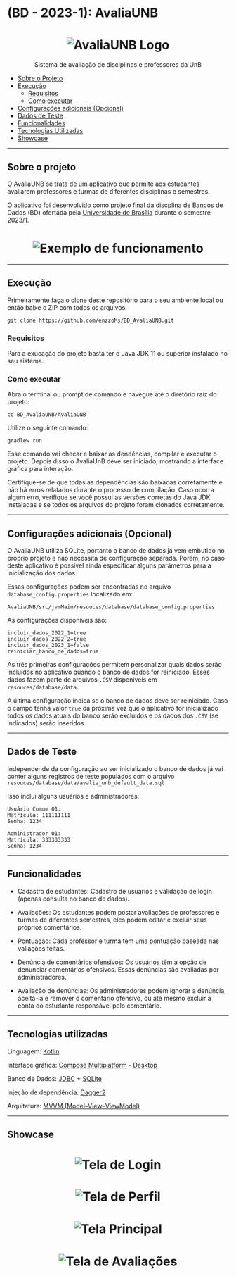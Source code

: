 # (BD - 2023-1): AvaliaUNB

<h1 align="center">
    <img alt="AvaliaUNB Logo" src="./readme_assets/logo_avalia_unb.png" />
</h1>
<p align="center">Sistema de avaliação de disciplinas e professores da UnB</p>

* [Sobre o Projeto](#sobre-o-projeto)
* [Execução](#execução)
    * [Requisitos](#requisitos)
    * [Como executar](#como-executar)
* [Configurações adicionais (Opcional)](#configurações-adicionais-opcional)
* [Dados de Teste](#dados-de-teste)
* [Funcionalidades](#funcionalidades)
* [Tecnologias Utilizadas](#tecnologias-utilizadas)
* [Showcase](#showcase)

---

## Sobre o projeto

O AvaliaUNB se trata de um aplicativo que permite aos estudantes avaliarem professores e turmas de diferentes disciplinas e semestres.  

O aplicativo foi desenvolvido como projeto final da discplina de Bancos de Dados (BD) ofertada pela [Universidade de Brasília](https://www.unb.br/) durante o semestre 2023/1. 

<h1 align="center">
    <img alt="Exemplo de funcionamento" src="./readme_assets/avalia_unb_exemplo.gif" />
</h1>

---

## Execução

Primeiramente faça o clone deste repositório para o seu ambiente local ou então baixe o ZIP com todos os arquivos.

```
git clone https://github.com/enzzoMs/BD_AvaliaUNB.git
```

### Requisitos

Para a exucação do projeto basta ter o Java JDK 11 ou superior instalado no seu sistema.

### Como executar

Abra o terminal ou prompt de comando e navegue até o diretório raiz do projeto:

```
cd BD_AvaliaUNB/AvaliaUNB
```

Utilize o seguinte comando:

```
gradlew run
```

Esse comando vai checar e baixar as dendências, compilar e executar o projeto. Depois disso o AvaliaUnB deve ser iniciado, mostrando a interface gráfica para interação.

Certifique-se de que todas as dependências são baixadas corretamente e não há erros relatados durante o processo de compilação. Caso ocorra algum erro, verifique se você possui as versões corretas do Java JDK instaladas e se todos os arquivos do projeto foram clonados corretamente.

---

## Configurações adicionais (Opcional)

O AvaliaUNB utiliza SQLite, portanto o banco de dados já vem embutido no próprio projeto e não necessita de configuração separada. Porém, no caso deste aplicativo é possível ainda especificar alguns parâmetros para a inicialização dos dados.

Essas configurações podem ser encontradas no arquivo
`database_config.properties` localizado em:

```
AvaliaUNB/src/jvmMain/resouces/database/database_config.properties
```
 
As configurações disponíveis são:

```
incluir_dados_2022_1=true
incluir_dados_2022_2=true
incluir_dados_2023_1=false
reiniciar_banco_de_dados=true 
```

As três primeiras configurações permitem personalizar quais dados serão incluídos no aplicativo quando o banco de dados for reiniciado. Esses dados fazem parte de arquivos `.CSV` disponíveis em `resouces/database/data`. 

A última configuração indica se o banco de dados deve ser reiniciado. Caso o campo tenha valor `true` da próxima vez que o aplicativo for inicializado todos os dados atuais do banco serão excluídos e os dados dos `.CSV` (se indicados) serão inseridos. 

---

## Dados de Teste

Independende da configuração ao ser inicializado o banco de dados já vai conter alguns registros de teste populados com o arquivo `resouces/database/data/avalia_unb_default_data.sql`

Isso inclui alguns usuários e administradores:

```
Usuário Comum 01:
Matrícula: 111111111
Senha: 1234
```

```
Administrador 01:
Matrícula: 333333333
Senha: 1234
```

---

## Funcionalidades 

* Cadastro de estudantes: Cadastro de usuários e validação de login (apenas consulta no banco de dados).

* Avaliações: Os estudantes podem postar avaliações de professores e turmas de diferentes semestres, eles podem editar e excluir seus próprios comentários.

* Pontuação: Cada professor e turma tem uma pontuação baseada nas valiações feitas.

* Denúncia de comentários ofensivos: Os usuários têm a opção de denunciar comentários ofensivos. Essas denúncias são avaliadas por administradores.

* Avaliação de denúncias: Os administradores podem ignorar a denúncia, aceitá-la e remover o comentário ofensivo, ou até mesmo excluir a conta do estudante responsável pelo comentário.


---

## Tecnologias utilizadas

Linguagem: [Kotlin](https://kotlinlang.org/)

Interface gráfica: [Compose Multiplatform](https://www.jetbrains.com/lp/compose-multiplatform/) - [Desktop](https://github.com/JetBrains/compose-multiplatform-desktop-template/#readme)

Banco de Dados: [JDBC](https://docs.oracle.com/javase/8/docs/technotes/guides/jdbc/) + [SQLite](https://www.sqlite.org/index.html)

Injeção de dependência: [Dagger2](https://dagger.dev/)

Arquitetura: [MVVM (Model–View–ViewModel)](https://en.wikipedia.org/wiki/Model%E2%80%93view%E2%80%93viewmodel)

---

## Showcase


<h1 align="center">
    <img alt="Tela de Login" src="./readme_assets/exemplo_login.png" />
</h1>

<h1 align="center">
    <img alt="Tela de Perfil" src="./readme_assets/exemplo_perfil.png" />
</h1>

<h1 align="center">
    <img alt="Tela Principal" src="./readme_assets/exemplo_tela_principal.png" />
</h1>

<h1 align="center">
    <img alt="Tela de Avaliações" src="./readme_assets/exemplo_avaliacoes.png" />
</h1>

